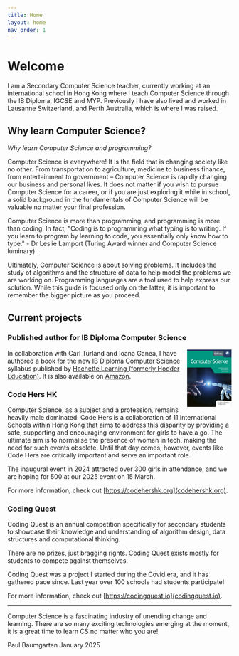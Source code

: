 ```yaml
---
title: Home
layout: home
nav_order: 1
---
```


# Welcome

I am a Secondary Computer Science teacher, currently working at an international school in Hong Kong where I teach Computer Science through the IB Diploma, IGCSE and MYP. Previously I have also lived and worked in Lausanne Switzerland, and Perth Australia, which is where I was raised.

## Why learn Computer Science?

*Why learn Computer Science and programming?*

Computer Science is everywhere! It is the field that is changing society like no other. From transportation to agriculture, medicine to business finance, from entertainment to government – Computer Science is rapidly changing our business and personal lives. It does not matter if you wish to pursue Computer Science for a career, or if you are just exploring it while in school, a solid background in the fundamentals of Computer Science will be valuable no matter your final profession. 

Computer Science is more than programming, and programming is more than coding. In fact, "Coding is to programming what typing is to writing. If you learn to program by learning to code, you essentially only know how to type." - Dr Leslie Lamport (Turing Award winner and Computer Science luminary).

Ultimately, Computer Science is about solving problems. It includes the study of algorithms and the structure of data to help model the problems we are working on. Programming languages are a tool used to help express our solution. While this guide is focused only on the latter, it is important to remember the bigger picture as you proceed. 

## Current projects

### Published author for IB Diploma Computer Science

<img style="float: right; width: 100px" src="assets/dp-compsci-book.png">

In collaboration with Carl Turland and Ioana Ganea, I have authored a book for the new IB Diploma Computer Science syllabus published by [Hachette Learning (formerly Hodder Education)](https://www.hachettelearning.com/computing-and-it/computer-science-for-the-ib-diploma). It is also available on [Amazon](https://www.amazon.com/Computer-Science-Diploma-Paul-Baumgarten/dp/1036009009).

### Code Hers HK

Computer Science, as a subject and a profession, remains heavily male dominated. Code Hers is a collaboration of 11 International Schools within Hong Kong that aims to address this disparity by providing a safe, supporting and encouraging environment for girls to have a go. The ultimate aim is to normalise the presence of women in tech, making the need for such events obsolete. Until that day comes, however, events like Code Hers are critically important and serve an important role.

The inaugural event in 2024 attracted over 300 girls in attendance, and we are hoping for 500 at our 2025 event on 15 March. 

For more information, check out [https://codehershk.org](codehershk.org).

### Coding Quest

Coding Quest is an annual competition specifically for secondary students to showcase their knowledge and understanding of algorithm design, data structures and computational thinking.

There are no prizes, just bragging rights. Coding Quest exists mostly for students to compete against themselves.

Coding Quest was a project I started during the Covid era, and it has gathered pace since. Last year over 100 schools had students participate!

For more information, check out [https://codingquest.io](codingquest.io).

---

Computer Science is a fascinating industry of unending change and learning. There are so many exciting technologies emerging at the moment, it is a great time to learn CS no matter who you are!

Paul Baumgarten
January 2025
